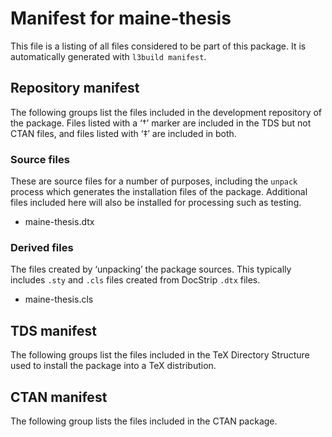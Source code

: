 # Manifest for maine-thesis

This file is a listing of all files considered to be part of this package.
It is automatically generated with `l3build manifest`.


## Repository manifest

The following groups list the files included in the development repository of the package.
Files listed with a ‘†’ marker are included in the TDS but not CTAN files, and files listed
with ‘‡’ are included in both.

### Source files

These are source files for a number of purposes, including the `unpack` process which
generates the installation files of the package. Additional files included here will also
be installed for processing such as testing.

* maine-thesis.dtx 

### Derived files

The files created by ‘unpacking’ the package sources. This typically includes
`.sty` and `.cls` files created from DocStrip `.dtx` files.

* maine-thesis.cls 


## TDS manifest

The following groups list the files included in the TeX Directory Structure used to install
the package into a TeX distribution.


## CTAN manifest

The following group lists the files included in the CTAN package.
